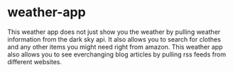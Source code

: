 # weather-app
This weather app does not just show you the weather by pulling weather information from the dark sky api. It also allows you to search for clothes and any other items you might need right from amazon.
This weather app also allows you to see everchanging blog articles by pulling rss feeds from different websites.
